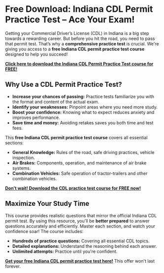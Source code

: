 # Free Download: Indiana CDL Permit Practice Test – Ace Your Exam!

Getting your Commercial Driver’s License (CDL) in Indiana is a big step towards a rewarding career. But before you hit the road, you need to pass that permit test. That’s why a **comprehensive practice test** is crucial. We're giving you access to a **free Indiana CDL permit practice test course** designed to help you succeed!

[**Click here to download the Indiana CDL Permit Practice Test course for FREE!**](https://udemywork.com/indiana-cdl-permit-practice-test)

## Why Use a CDL Permit Practice Test?

*   **Increase your chances of passing:** Practice tests familiarize you with the format and content of the actual exam.
*   **Identify your weaknesses:** Pinpoint areas where you need more study.
*   **Boost your confidence:** Knowing what to expect reduces anxiety and improves performance.
*   **Save time and money:** Avoiding retakes saves you both time and test fees.

This **free Indiana CDL permit practice test course** covers all essential sections:

*   **General Knowledge:** Rules of the road, safe driving practices, vehicle inspection.
*   **Air Brakes:** Components, operation, and maintenance of air brake systems.
*   **Combination Vehicles:** Safe operation of tractor-trailers and other combination vehicles.

[**Don't wait! Download the CDL practice test course for FREE now!**](https://udemywork.com/indiana-cdl-permit-practice-test)

## Maximize Your Study Time

This course provides realistic questions that mirror the official Indiana CDL permit test. By using this resource, you'll be **better prepared** to answer questions accurately and efficiently. Master each section, and watch your confidence soar! The course includes:

*   **Hundreds of practice questions:** Covering all essential CDL topics.
*   **Detailed explanations:** Understand the reasoning behind each answer.
*   **Unlimited attempts:** Practice until you're confident.

[**Get your free Indiana CDL permit practice test here!**](https://udemywork.com/indiana-cdl-permit-practice-test) This offer won't last forever.
